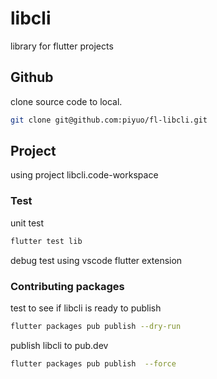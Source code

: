 # libcli

library for flutter projects

## Github

clone source code to local.

```bash
git clone git@github.com:piyuo/fl-libcli.git
```

## Project

using project libcli.code-workspace

### Test

unit test

```bash
flutter test lib
```

debug test using vscode flutter extension

### Contributing packages

test to see if libcli is ready to publish

```bash
flutter packages pub publish --dry-run
```

publish libcli to pub.dev

```bash
flutter packages pub publish  --force
```
